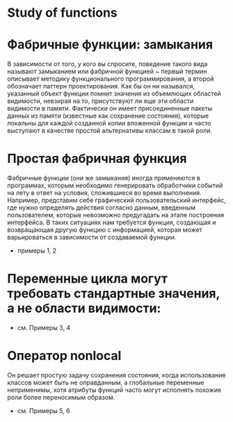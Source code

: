 # Study of functions
# Фабричные функции: замыкания
В зависимости от того, у кого вы спросите, поведение такого вида называют замыканием или фабричной функцией ~ первый термин описывает методику функционального
программирования, а второй обозначает паттерн проектирования. Как бы он ни назывался, указанный объект функции помнит значения из объемлющих областей видимости,
невзирая на то, присутствуют ли еще эти области видимости в памяти. Фактически
он имеет присоединенные пакеты данных из памяти (известные как сохранение состояния), которые локальны для каждой созданной копии вложенной функции и часто
выступают в качестве простой альтернативы классам в такой роли.
# Простая фабричная функция
Фабричные функции (они же замыкания) иногда применяются в программах, которым необходимо генерировать обработчики событий на лету в ответ на условия,
сложившиеся во время выполнения. Например, представим себе графический пользовательский интерфейс, где нужно определять действия согласно данным, введенным
пользователем, которые невозможно предугадать на этапе построения интерфейса.
В таких ситуациях нам требуется функция, создающая и возвращающая другую функцию с информацией, которая может варьироваться в зависимости от создаваемой
функции.
- примеры 1, 2

# Переменные цикла могут требовать стандартные значения, а не области видимости:

- см. Примеры 3, 4

# Оператор nonlocal
Он решает простую задачу сохранения состояния, когда использование классов может быть не оправданным, а глобальные 
переменные неприменимы, хотя атрибуты функций часто могут исполнять похожие
роли более переносимым образом.
- см. Примеры 5, 6